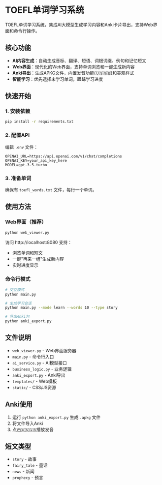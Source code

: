 # TOEFL单词学习系统

TOEFL单词学习系统，集成AI大模型生成学习内容和Anki卡片导出，支持Web界面和命令行操作。

## 核心功能

- **AI内容生成**：自动生成音标、翻译、短语、词根词缀、例句和记忆短文
- **Web界面**：现代化的Web界面，支持单词浏览和一键生成新内容
- **Anki导出**：生成APKG文件，内置发音功能(🇺🇸🇬🇧)和美观样式
- **智能学习**：优先选择未学习单词，跟踪学习进度

## 快速开始

### 1. 安装依赖
```bash
pip install -r requirements.txt
```

### 2. 配置API
编辑 `.env` 文件：
```env
OPENAI_URL=https://api.openai.com/v1/chat/completions
OPENAI_KEY=your_api_key_here
MODEL=gpt-3.5-turbo
```

### 3. 准备单词
确保有 `toefl_words.txt` 文件，每行一个单词。

## 使用方法

### Web界面（推荐）
```bash
python web_viewer.py
```
访问 http://localhost:8080 支持：
- 浏览单词和短文
- 一键"再来一组"生成新内容
- 实时进度显示

### 命令行模式
```bash
# 交互模式
python main.py

# 生成学习会话
python main.py --mode learn --words 10 --type story

# 导出Anki包
python anki_export.py
```

## 文件说明

- `web_viewer.py` - Web界面服务器
- `main.py` - 命令行入口
- `ai_service.py` - AI模型接口
- `business_logic.py` - 业务逻辑
- `anki_export.py` - Anki导出
- `templates/` - Web模板
- `static/` - CSS/JS资源

## Anki使用

1. 运行 `python anki_export.py` 生成 `.apkg` 文件
2. 将文件导入Anki
3. 点击🇺🇸🇬🇧播放发音

## 短文类型

- `story` - 故事
- `fairy_tale` - 童话  
- `news` - 新闻
- `prophecy` - 预言
